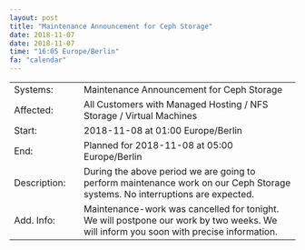 ```yaml
---
layout: post
title: "Maintenance Announcement for Ceph Storage"
date: 2018-11-07
date: 2018-11-07
time: "16:05 Europe/Berlin"
fa: "calendar"
---
```


|                   |   |                                                                      |
|-------------------|---|----------------------------------------------------------------------|
| Systems:          |   | Maintenance Announcement for Ceph Storage|
| Affected:         |   | All Customers with Managed Hosting / NFS Storage / Virtual Machines |
| Start:            |   | 2018-11-08 at 01:00 Europe/Berlin |
| End:              |   | Planned for 2018-11-08 at 05:00  Europe/Berlin |
| Description:      |   | During the above period we are going to perform maintenance work on our Ceph Storage systems. No interruptions are expected. |
| Add. Info:        |   | Maintenance-work was cancelled for tonight. We will postpone our work by two weeks. We will inform you soon with precise information. |